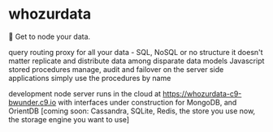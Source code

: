 whozurdata
==========

Get to node your data.

query routing proxy for all your data - SQL, NoSQL or no structure it doesn't matter
replicate and distribute data among disparate data models
Javascript stored procedures 
manage, audit and failover on the server side
applications simply use the procedures by name

development node server runs in the cloud at https://whozurdata-c9-bwunder.c9.io with interfaces under construction for MongoDB, and OrientDB [coming soon: Cassandra, SQLite, Redis, the store you use now, the storage engine you want to use]

